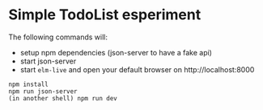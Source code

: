 # Simple TodoList esperiment

The following commands will:

- setup npm dependencies (json-server to have a fake api)
- start json-server
- start `elm-live` and open your default browser on http://localhost:8000

```
npm install
npm run json-server
(in another shell) npm run dev
```

